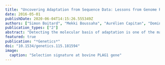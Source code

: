 ```yaml
---
title: "Uncovering Adaptation from Sequence Data: Lessons from Genome Resequencing of Four Cattle Breeds."
date: 2016-05-01
publishDate: 2020-06-04T14:15:26.555349Z
authors: ["Simon Boitard", "Mekki Boussaha", "Aurélien Capitan", "Dominique Rocha", "Bertrand Servin"]
publication_types: ["2"]
abstract: "Detecting the molecular basis of adaptation is one of the major questions in population genetics. With the advance in sequencing technologies, nearly complete interrogation of genome-wide polymorphisms in multiple populations is becoming feasible in some species, with the expectation that it will extend quickly to new ones. Here, we investigate the advantages of sequencing for the detection of adaptive loci in multiple populations, exploiting a recently published data set in cattle (Bos taurus). We used two different approaches to detect statistically significant signals of positive selection: a within-population approach aimed at identifying hard selective sweeps and a population-differentiation approach that can capture other selection events such as soft or incomplete sweeps. We show that the two methods are complementary in that they indeed capture different kinds of selection signatures. Our study confirmed some of the well-known adaptive loci in cattle (e.g., MC1R, KIT, GHR, PLAG1, NCAPG/LCORL) and detected some new ones (e.g., ARL15, PRLR, CYP19A1, PPM1L). Compared to genome scans based on medium- or high-density SNP data, we found that sequencing offered an increased detection power and a higher resolution in the localization of selection signatures. In several cases, we could even pinpoint the underlying causal adaptive mutation or at least a very small number of possible candidates (e.g., MC1R, PLAG1). Our results on these candidates suggest that a vast majority of adaptive mutations are likely to be regulatory rather than protein-coding variants."
featured: true
publication: "*Genetics*"
doi: "10.1534/genetics.115.181594"
image:
  caption: "Selection signature at bovine PLAG1 gene"
---
```


